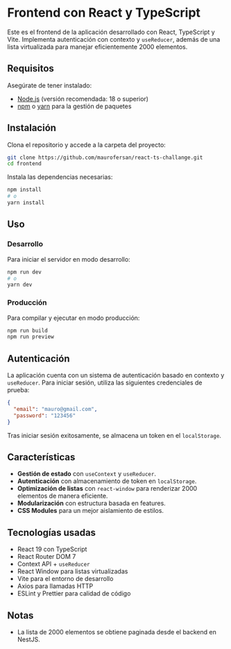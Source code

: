 # Frontend con React y TypeScript

Este es el frontend de la aplicación desarrollado con React, TypeScript y Vite. Implementa autenticación con contexto y `useReducer`, además de una lista virtualizada para manejar eficientemente 2000 elementos.

## Requisitos

Asegúrate de tener instalado:

- [Node.js](https://nodejs.org/) (versión recomendada: 18 o superior)
- [npm](https://www.npmjs.com/) o [yarn](https://yarnpkg.com/) para la gestión de paquetes

## Instalación

Clona el repositorio y accede a la carpeta del proyecto:

```sh
git clone https://github.com/maurofersan/react-ts-challange.git
cd frontend
```

Instala las dependencias necesarias:

```sh
npm install
# o
yarn install
```

## Uso

### Desarrollo

Para iniciar el servidor en modo desarrollo:

```sh
npm run dev
# o
yarn dev
```

### Producción

Para compilar y ejecutar en modo producción:

```sh
npm run build
npm run preview
```

## Autenticación

La aplicación cuenta con un sistema de autenticación basado en contexto y `useReducer`. Para iniciar sesión, utiliza las siguientes credenciales de prueba:

```json
{
  "email": "mauro@gmail.com",
  "password": "123456"
}
```

Tras iniciar sesión exitosamente, se almacena un token en el `localStorage`.

## Características

- **Gestión de estado** con `useContext` y `useReducer`.
- **Autenticación** con almacenamiento de token en `localStorage`.
- **Optimización de listas** con `react-window` para renderizar 2000 elementos de manera eficiente.
- **Modularización** con estructura basada en features.
- **CSS Modules** para un mejor aislamiento de estilos.

## Tecnologías usadas

- React 19 con TypeScript
- React Router DOM 7
- Context API + `useReducer`
- React Window para listas virtualizadas
- Vite para el entorno de desarrollo
- Axios para llamadas HTTP
- ESLint y Prettier para calidad de código

## Notas

- La lista de 2000 elementos se obtiene paginada desde el backend en NestJS.
